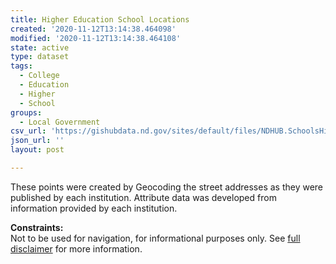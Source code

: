 ```yaml
---
title: Higher Education School Locations
created: '2020-11-12T13:14:38.464098'
modified: '2020-11-12T13:14:38.464108'
state: active
type: dataset
tags:
  - College
  - Education
  - Higher
  - School
groups:
  - Local Government
csv_url: 'https://gishubdata.nd.gov/sites/default/files/NDHUB.SchoolsHigherEducation.csv'
json_url: ''
layout: post

---
```

<p>These points were created by Geocoding the street addresses as they were published by each institution. Attribute data was developed from information provided by each institution.</p>
<p><strong>Constraints:</strong><br />
Not to be used for navigation, for informational purposes only. See <a href="/north-dakota-disclaimer">full disclaimer</a> for more information.</p>

